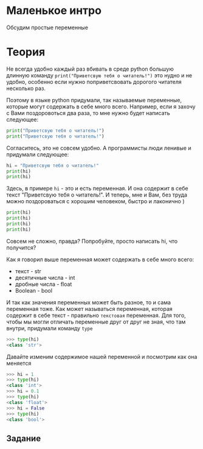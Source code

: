 # Маленькое интро
Обсудим простые переменные

# Теория
Не всегда удобно каждый раз вбивать в среде python большую длинную команду `print("Приветсвую тебя о читатель!")` это нудно и не удобно, особенно если нужно поприветсвовать дорогого читателя несколько раз.

Поэтому в языке python придумали, так называемые переменные, которые могут содержать в себе много всего.
Например, если я захочу с Вами поздоровоться два раза, то мне нужно будет написать следующее:
```python
print("Приветсвую тебя о читатель!")
print("Приветсвую тебя о читатель!")
```

Согласитесь, это не совсем удобно. А программисты люди ленивые и придумали следующее:
```python
hi = "Приветсвую тебя о читатель!"
print(hi)
print(hi)
```

Здесь, в примере `hi` - это и есть переменная. И она содержит в себе текст "Приветсвую тебя о читатель!". И теперь, мне и Вам, без труда можно поздороваться с хорошим человеком, быстро и лаконично )
```python
print(hi)
print(hi)
print(hi)
print(hi)
```

Совсем не сложно, правда? Попробуйте, просто написать hi, что получится?

Как я говорил выше переменная может содержать в себе много всего:
* текст - str 
* десятичные числа - int
* дробные числа - float
* Boolean - bool

И так как значения переменных может быть разное, то и сама переменная тоже. Как может называться переменная, которая содержит в себе текст - правильно `текстовая` переменная. 
Для того, чтобы мы могли отличать переменные друг от друг не зная, что там внутри, придумали команду `type`
```python
>>> type(hi)
<class 'str'>
```   
Давайте изменим содержимое нашей переменной и посмотрим как она меняется
```python
>>> hi = 1
>>> type(hi)
<class 'int'>
>>> hi = 0.1
>>> type(hi)
<class 'float'>
>>> hi = False
>>> type(hi)
<class 'bool'>
```

## Задание 


